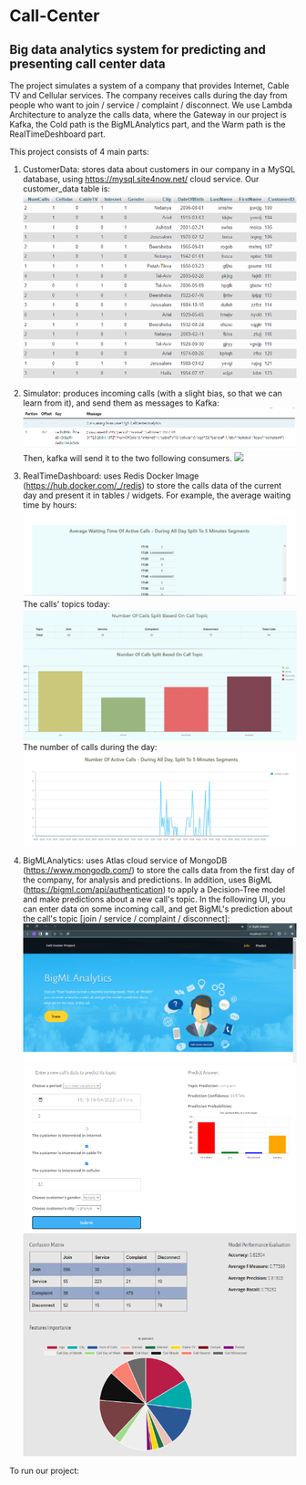 # Call-Center
## Big data analytics system for predicting and presenting call center data

The project simulates a system of a company that provides Internet, Cable TV and Cellular services.
The company receives calls during the day from people who want to join / service / complaint / disconnect.
We use Lambda Architecture to analyze the calls data, where the Gateway in our project is Kafka, the Cold path is the BigMLAnalytics part, and the Warm path is the RealTimeDeshboard part.

This project consists of 4 main parts:

1. CustomerData: stores data about customers in our company in a MySQL database, using https://mysql.site4now.net/ cloud service. 
   Our customer_data table is:
   ![](https://github.com/HilaShoshan/Call-Center/blob/main/readme_images/mysql.png)
   
2. Simulator: produces incoming calls (with a slight bias, so that we can learn from it), and send them as messages to Kafka:
   ![](https://github.com/HilaShoshan/Call-Center/blob/main/readme_images/kafka-massage.png)
   Then, kafka will send it to the two following consumers. 
   ![](https://github.com/HilaShoshan/Call-Center/blob/main/readme_images/project-diagram.png)

3. RealTimeDashboard: uses Redis Docker Image (https://hub.docker.com/_/redis) to store the calls data of the current day and present it in tables / widgets.
   For example, the average waiting time by hours:
   ![](https://github.com/HilaShoshan/Call-Center/blob/main/readme_images/dashboard-waitingavg.png)
   The calls' topics today:
   ![](https://github.com/HilaShoshan/Call-Center/blob/main/readme_images/dashboard-topics.png)
   The number of calls during the day:
   ![](https://github.com/HilaShoshan/Call-Center/blob/main/readme_images/dashboard-numtopics.png)
   
4. BigMLAnalytics: uses Atlas cloud service of MongoDB (https://www.mongodb.com/) to store the calls data from the first day of the company, for analysis and predictions. 
   In addition, uses BigML (https://bigml.com/api/authentication) to apply a Decision-Tree model and make predictions about a new call's topic. 
   In the following UI, you can enter data on some incoming call, and get BigML's prediction about the call's topic [join / service / complaint / disconnect]:
   ![](https://github.com/HilaShoshan/Call-Center/blob/main/readme_images/bigml-home.png)
   ![](https://github.com/HilaShoshan/Call-Center/blob/main/readme_images/bigml-predict.png)
   ![](https://github.com/HilaShoshan/Call-Center/blob/main/readme_images/bigml-modelinfo.png)
   

To run our project:

